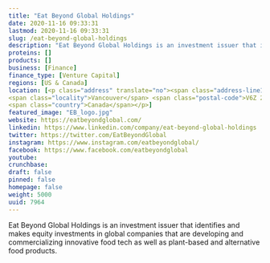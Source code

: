 ```yaml
---
title: "Eat Beyond Global Holdings"
date: 2020-11-16 09:33:31
lastmod: 2020-11-16 09:33:31
slug: /eat-beyond-global-holdings
description: "Eat Beyond Global Holdings is an investment issuer that identifies and makes equity investments in global companies that are developing and commercializing innovative food tech as well as plant-based and alternative food products."
proteins: []
products: []
business: [Finance]
finance_type: [Venture Capital]
regions: [US & Canada]
location: [<p class="address" translate="no"><span class="address-line1">Robson Street</span><br>
<span class="locality">Vancouver</span> <span class="postal-code">V6Z 2E7</span><br>
<span class="country">Canada</span></p>]
featured_image: "EB_logo.jpg"
website: https://eatbeyondglobal.com/
linkedin: https://www.linkedin.com/company/eat-beyond-global-holdings
twitter: https://twitter.com/EatBeyondGlobal
instagram: https://www.instagram.com/eatbeyondglobal/
facebook: https://www.facebook.com/eatbeyondglobal
youtube: 
crunchbase: 
draft: false
pinned: false
homepage: false
weight: 5000
uuid: 7964
---
```

Eat Beyond Global Holdings is an investment issuer that identifies and makes equity investments in global companies that are developing and commercializing innovative food tech as well as plant-based and alternative food products.
